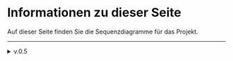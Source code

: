 # Informationen zu dieser Seite

Auf dieser Seite finden Sie die Sequenzdiagramme für das Projekt.

---

<details>
<summary markdown="span">v.0.5</summary> 

- Bewegung_ins_Haus_(normal)
![Bewegung_ins_Haus_(normal)_v0.5](../Implementierungsphase/Sequenzdiagramme/Bewegung_ins_Haus_(normal)_v0.5.png)

- Bewegen_im_Haus_v0.5
![Bewegen_im_Haus_v0.5](../Implementierungsphase/Sequenzdiagramme/Bewegen_im_Haus_v0.5.png)

- Bewegen_im_Haus_(keine_Figur)_v0.5
![Bewegen_im_Haus_(keine_Figur)_v0.5](../Implementierungsphase/Sequenzdiagramme/Bewegen_im_Haus_(keine_Figur)_v0.5.png)

- Bewegen_im_infield_(normal)_v0.5
![Bewegen_im_infield_(normal)_v0.5](../Implementierungsphase/Sequenzdiagramme/Bewegen_im_infield_(normal)_v0.5.png)

- Bewegen_im_infield_(Figur_mit_Schild)
![Bewegen_im_infield_(Figur_mit_Schild)](../Implementierungsphase/Sequenzdiagramme/Bewegen_im_infield_(Figur_mit_Schild)_v0.5.png)


</details>